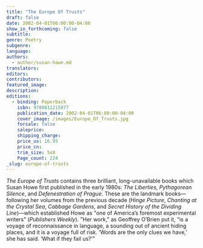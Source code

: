 ```yaml
---
title: "The Europe Of Trusts"
draft: false
date: 2002-04-01T06:00:00-04:00
show_in_forthcoming: false
subtitle:
genre: Poetry
subgenre:
language:
authors:
  - author/susan-howe.md
translators:
editors:
contributors:
featured_image:
description:
editions:
  - binding: Paperback
    isbn: 9780811215077
    publication_date: 2002-04-01T06:00:00-04:00
    cover_image: /images/Europe_Of_Trusts.jpg
    forsale: false
    saleprice:
    shipping_charge:
    price_us: 16.95
    price_cn:
    trim_size: 5x8
    Page_count: 224
_slug: europe-of-trusts
---
```


_The Europe of Trusts_ contains three brilliant, long-unavailable books which Susan Howe first published in the early 1980s: _The Liberties_, _Pythagorean Silence_, and _Defenestration of Prague_. These are the landmark books––following her volumes from the previous decade (_Hinge Picture_, _Chanting at the Crystal Sea_, _Cabbage Gardens_, and _Secret History of the Dividing Line_)––which established Howe as "one of America’s foremost experimental writers" (_Publishers Weekly_). "Her work," as Geoffrey O’Brien put it, "is a voyage of reconnaissance in language, a sounding out of ancient hiding places, and it is a voyage full of risk. ’Words are the only clues we have,’ she has said. ‘What if they fail us?’"

